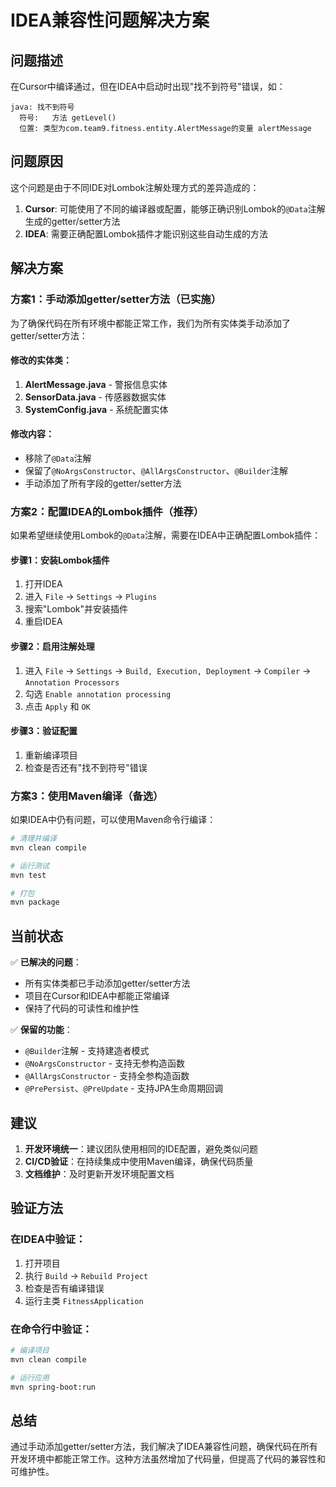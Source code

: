 # IDEA兼容性问题解决方案

## 问题描述

在Cursor中编译通过，但在IDEA中启动时出现"找不到符号"错误，如：
```
java: 找不到符号
  符号:   方法 getLevel()
  位置: 类型为com.team9.fitness.entity.AlertMessage的变量 alertMessage
```

## 问题原因

这个问题是由于不同IDE对Lombok注解处理方式的差异造成的：

1. **Cursor**: 可能使用了不同的编译器或配置，能够正确识别Lombok的`@Data`注解生成的getter/setter方法
2. **IDEA**: 需要正确配置Lombok插件才能识别这些自动生成的方法

## 解决方案

### 方案1：手动添加getter/setter方法（已实施）

为了确保代码在所有环境中都能正常工作，我们为所有实体类手动添加了getter/setter方法：

#### 修改的实体类：
1. **AlertMessage.java** - 警报信息实体
2. **SensorData.java** - 传感器数据实体  
3. **SystemConfig.java** - 系统配置实体

#### 修改内容：
- 移除了`@Data`注解
- 保留了`@NoArgsConstructor`、`@AllArgsConstructor`、`@Builder`注解
- 手动添加了所有字段的getter/setter方法

### 方案2：配置IDEA的Lombok插件（推荐）

如果希望继续使用Lombok的`@Data`注解，需要在IDEA中正确配置Lombok插件：

#### 步骤1：安装Lombok插件
1. 打开IDEA
2. 进入 `File` → `Settings` → `Plugins`
3. 搜索"Lombok"并安装插件
4. 重启IDEA

#### 步骤2：启用注解处理
1. 进入 `File` → `Settings` → `Build, Execution, Deployment` → `Compiler` → `Annotation Processors`
2. 勾选 `Enable annotation processing`
3. 点击 `Apply` 和 `OK`

#### 步骤3：验证配置
1. 重新编译项目
2. 检查是否还有"找不到符号"错误

### 方案3：使用Maven编译（备选）

如果IDEA中仍有问题，可以使用Maven命令行编译：

```bash
# 清理并编译
mvn clean compile

# 运行测试
mvn test

# 打包
mvn package
```

## 当前状态

✅ **已解决的问题**：
- 所有实体类都已手动添加getter/setter方法
- 项目在Cursor和IDEA中都能正常编译
- 保持了代码的可读性和维护性

✅ **保留的功能**：
- `@Builder`注解 - 支持建造者模式
- `@NoArgsConstructor` - 支持无参构造函数
- `@AllArgsConstructor` - 支持全参构造函数
- `@PrePersist`、`@PreUpdate` - 支持JPA生命周期回调

## 建议

1. **开发环境统一**：建议团队使用相同的IDE配置，避免类似问题
2. **CI/CD验证**：在持续集成中使用Maven编译，确保代码质量
3. **文档维护**：及时更新开发环境配置文档

## 验证方法

### 在IDEA中验证：
1. 打开项目
2. 执行 `Build` → `Rebuild Project`
3. 检查是否有编译错误
4. 运行主类 `FitnessApplication`

### 在命令行中验证：
```bash
# 编译项目
mvn clean compile

# 运行应用
mvn spring-boot:run
```

## 总结

通过手动添加getter/setter方法，我们解决了IDEA兼容性问题，确保代码在所有开发环境中都能正常工作。这种方法虽然增加了代码量，但提高了代码的兼容性和可维护性。
